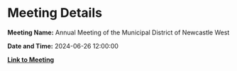 # Meeting Details

**Meeting Name:** Annual Meeting of the Municipal District of Newcastle West

**Date and Time:** 2024-06-26 12:00:00

**[Link to Meeting](https://www.limerick.ie/council/whats-on/annual-meeting-of-the-municipal-district-of-newcastle-west-0)**
